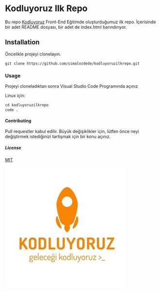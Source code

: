# Kodluyoruz Ilk Repo

Bu repo [Kodluyoruz](https://www.kodluyoruz.org/) Front-End Eğitimde oluşturduğumuz ilk repo. İçerisinde bir adet README dosyası, bir adet de index.html barındırıyor.

## Installation

Öncelikle projeyi clonelayın.
```
git clone https://github.com/simalozdede/kodluyoruzilkrepo.git
```

### Usage

Projeyi cloneladıktan sonra Visual Studio Code Programında açınız

Linux için:
```
cd kodluyoruzilkrepo
code .
```

#### Contributing

Pull requestler kabul edilir. Büyük değişiklikler için, lütfen önce neyi değiştirmek istediğinizi tartişmak için bir konu açınız.


##### License

[MIT](https://opensource.org/licenses/MIT)

![Kodluyoruz Logo](https://raw.githubusercontent.com/Kodluyoruz/taskforce/git/git/markdown-nedir-nasil-kullaniriz-/figures/kodluyoruz_logo.jpg)
